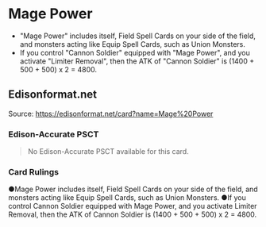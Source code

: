 # Mage Power

*   "Mage Power" includes itself, Field Spell Cards on your side of the field, and monsters acting like Equip Spell Cards, such as Union Monsters.
*   If you control "Cannon Soldier" equipped with "Mage Power", and you activate "Limiter Removal", then the ATK of "Cannon Soldier" is (1400 + 500 + 500) x 2 = 4800.

## Edisonformat.net

Source: https://edisonformat.net/card?name=Mage%20Power

### Edison-Accurate PSCT

> No Edison-Accurate PSCT available for this card.

### Card Rulings

●Mage Power includes itself, Field Spell Cards on your side of the field, and monsters acting like Equip Spell Cards, such as Union Monsters.
●If you control Cannon Soldier equipped with Mage Power, and you activate Limiter Removal, then the ATK of Cannon Soldier is (1400 + 500 + 500) x 2 = 4800.
            